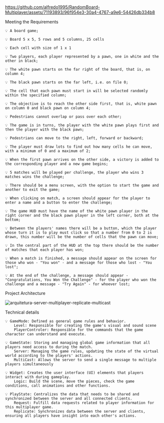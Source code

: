


https://github.com/alfredo1995/RandomBoard-Multiplayer/assets/71193893/96f954e3-30a4-4767-a9e6-54426db334b8

Meeting the Requirements

    💡 A board game;

    💡 Board 5 x 5, 5 rows and 5 columns, 25 cells

    💡 Each cell with size of 1 x 1

    💡 Two players, each player represented by a pawn, one in white and the other in black;

    💡 The white pawn starts on the far right of the board, that is, on column 4;

    💡 The black pawn starts on the far left, i.e. on file 0;

    💡 The cell that each pawn must start in will be selected randomly within the specified column;

    💡 The objective is to reach the other side first, that is, white pawn on column 0 and black pawn on column 4;

    💡 Pedestrians cannot overlap or pass over each other;

    💡 The game is in turns, the player with the white pawn plays first and then the player with the black pawn;

    💡 Pedestrians can move to the right, left, forward or backward;

    💡 The player must draw lots to find out how many cells he can move, with a minimum of 0 and a maximum of 2;

    💡 When the first pawn arrives on the other side, a victory is added to the corresponding player and a new game begins;

    💡 5 matches will be played per challenge, the player who wins 3 matches wins the challenge;

    💡 There should be a menu screen, with the option to start the game and another to exit the game;

    💡 When clicking on match, a screen should appear for the player to enter a name and a button to enter the challenge;

    💡 The game HUD must have the name of the white pawn player in the right corner and the black pawn player in the left corner, both at the bottom;

    💡 Between the players' names there will be a button, which the player whose turn it is to play must click so that a number from 0 to 2 is drawn, this number will be the number of cells that the pawn can move;

    💡 In the central part of the HUD at the top there should be the number of matches that each player has won;

    💡 When a match is finished, a message should appear on the screen for those who won - "You won" - and a message for those who lost - "You lost";

    💡 At the end of the challenge, a message should appear - "Congratulations, You Won the Challenge" - for the player who won the challenge and a message - "Try Again" - for whoever lost;

Project Architecture

![arquitetura-server-multiplayer-replicate-multicast](https://github.com/alfredo1995/multiplayer-server-replicate-multicast/assets/71193893/0ff4a708-0829-4ad3-b74d-a77f9fad8621)

Technical details

    💡 GameMode: Defined as general game rules and behavior.
        Level: Responsible for creating the game's visual and sound scene
        PlayerControler: Responsible for the commands that the game character can understand and execute.

    💡 GameState: Storing and managing global game information that all players need access to during the match.
        Server: Managing the game rules, updating the state of the virtual world according to the players' actions.
        MultiCast: Allows the server to send a single message to multiple players simultaneously

    💡 Widget: Creates the user interface (UI) elements that players interact with during gameplay.
        Logic: Build the scene, move the pieces, check the game conditions, call animations and other functions.

    💡 PlayState: Centralizes the data that needs to be shared and synchronized between the server and all connected clients.
        Request: Fulfill data requests related to player information for this multiplayer game.
        Replicate: Synchronizes data between the server and clients, ensuring all players have insight into each other's actions.


